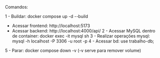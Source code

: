 Comandos:

1 - Buildar: docker compose up -d --build
  - Acessar frontend: http://localhost:5173
  - Acessar backend: http://localhost:4000/api/
2 - Acessar MySQL dentro de container: docker exec -it mysql sh
3 - Realizar operações mysql: mysql -h localhost -P 3306 -u root -p 
4 - Acessar bd: use trabalho-db;

5 - Parar: docker compose down -v (-v serve para remover volume)
